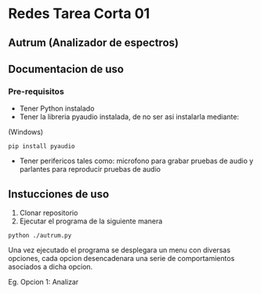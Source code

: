 # Redes Tarea Corta 01

## Autrum (Analizador de espectros)

## Documentacion de uso

### Pre-requisitos

- Tener Python instalado
- Tener la libreria pyaudio instalada, de no ser asi 
instalarla mediante:

(Windows)
``` 
pip install pyaudio
```
- Tener perifericos tales como: microfono para grabar pruebas de audio y parlantes para reproducir pruebas de audio

## Instucciones de uso

1. Clonar repositorio
2. Ejecutar el programa de la siguiente manera

```
python ./autrum.py
```

Una vez ejecutado el programa se desplegara un menu con diversas opciones, cada opcion desencadenara una serie de comportamientos asociados a dicha opcion.

Eg. Opcion 1: Analizar

